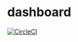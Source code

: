 # dashboard

[![CircleCI](https://circleci.com/gh/weriKK/dashboard.svg?style=svg)](https://circleci.com/gh/weriKK/dashboard)
